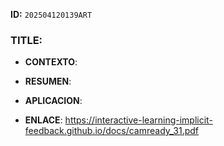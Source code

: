 **ID:** `202504120139ART`

### TITLE:

- **CONTEXTO**: 
    
- **RESUMEN**: 
    
- **APLICACION**: 

- **ENLACE**: https://interactive-learning-implicit-feedback.github.io/docs/camready_31.pdf